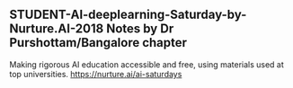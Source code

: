 ## STUDENT-AI-deeplearning-Saturday-by-Nurture.AI-2018 Notes by Dr Purshottam/Bangalore chapter
Making rigorous AI education accessible and free, using materials used at top universities.
https://nurture.ai/ai-saturdays
